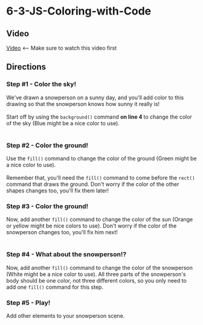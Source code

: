 # 6-3-JS-Coloring-with-Code

## Video
[Video](https://youtu.be/xNRV1l0d1Ug) <-- Make sure to watch this video first

## Directions 
### Step #1 - Color the sky! <br>
We've drawn a snowperson on a sunny day, and you'll add color to this drawing so that the snowperson knows how sunny it really is!         
<br>
Start off by using the  `background()`  command <b> on line 4 </b> to change the color of the sky (Blue might be a nice color to use).      
<br>
### Step #2 - Color the ground! <br>
Use the  `fill()`  command to change the color of the ground (Green might be a nice color to use).      
<br>
Remember that, you'll need the  `fill()`  command to come before the  `rect()`  command that draws the ground. Don't worry if the color of the other shapes changes too, you'll fix them later!
<br>
### Step #3 - Color the ground! <br>
Now, add another  `fill()`  command to change the color of the sun (Orange or yellow might be nice colors to use). Don't worry if the color of the snowperson changes too, you'll fix him next!     
<br>
### Step #4 - What about the snowperson!? <br>
Now, add another  `fill()`  command to change the color of the snowperson (White might be a nice color to use). All three parts of the snowperson's body should be one color, not three different colors, so you only need to add one  `fill()`  command for this step.
<br>
### Step #5 - Play! <br>
Add other elements to your snowperson scene.
